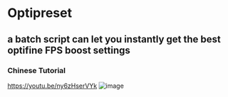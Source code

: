 # Optipreset
## a batch script can let you instantly get the best optifine FPS boost settings

### Chinese Tutorial
https://youtu.be/ny6zHserVYk
![image](https://media.discordapp.net/attachments/1115180823038148649/1137424237536235520/-1.png?width=1246&height=350)

